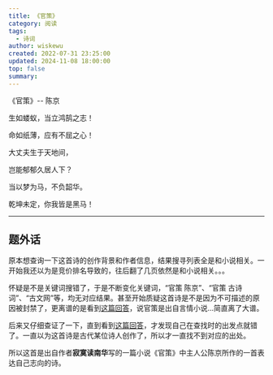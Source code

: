 ```yaml
---
title: 《官策》
category: 阅读
tags:
  - 诗词
author: wiskewu
created: 2022-07-31 23:25:00
updated: 2024-11-08 18:00:00
top: false
summary:
---
```


《官策》-- 陈京

生如蝼蚁，当立鸿鹄之志！

命如纸薄，应有不屈之心！

大丈夫生于天地间，

岂能郁郁久居人下？

当以梦为马，不负韶华。

乾坤未定，你我皆是黑马！

---

## 题外话

原本想查询一下这首诗的创作背景和作者信息，结果搜寻列表全是和小说相关。一开始我还以为是竞价排名导致的，往后翻了几页依然是和小说相关。。。

怀疑是不是关键词搜错了，于是不断变化关键词，“官策 陈京”、“官策 古诗词”、“古文网”等，均无对应结果。甚至开始质疑这首诗是不是因为不可描述的原因被封禁了，更离谱的是看到[这篇回答](https://zhidao.baidu.com/question/376965461594035884.html)，说官策是出自言情小说...简直离了大谱。

后来又仔细查证了一下，直到看到[这篇回答](https://zhidao.baidu.com/question/561149954106744372.html)，才发现自己在查找时的出发点就错了。一直以为这首诗是古代某位诗人创作了，所以才一直找不到对应的出处。

所以这首是出自作者**寂寞读南华**写的一篇小说《官策》中主人公陈京所作的一首表达自己志向的诗。

